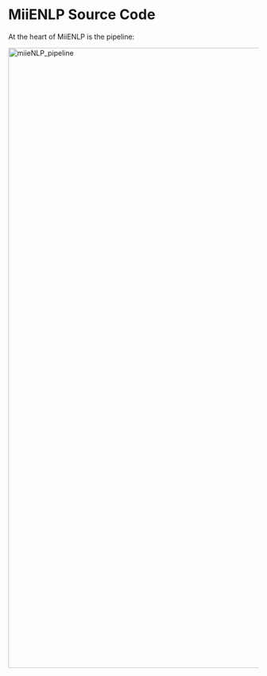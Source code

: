 # MiiENLP Source Code

At the heart of MiiENLP is the pipeline:

<img width="1249" alt="miieNLP_pipeline" src="https://user-images.githubusercontent.com/61833458/207733902-07d593fb-c42e-464f-8bb3-1576de48e5d4.png">
